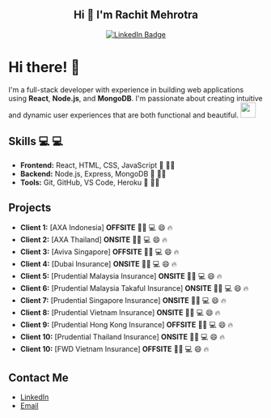 <div id="header" align="center">
  <h2> Hi 👋 I'm Rachit Mehrotra</h2>
  <div id="badges">
    <a href="https://www.linkedin.com/in/rachit-mehrotra-io/">
      <img src="https://img.shields.io/badge/LinkedIn-blue?style=for-the-badge&logo=linkedin&logoColor=white" alt="LinkedIn Badge"/>
    </a>
  </div>
</div>


# Hi there! 👋

I'm a full-stack developer with experience in building web applications using **React**, **Node.js**, and **MongoDB**. 
I'm passionate about creating intuitive and dynamic user experiences that are both functional and beautiful.
<img src="https://media.giphy.com/media/WUlplcMpOCEmTGBtBW/giphy.gif" width="30">

## Skills :computer: :computer:  

- **Frontend:** React, HTML, CSS, JavaScript :rocket: 👨‍💻
- **Backend:** Node.js, Express, MongoDB :rocket: 👨‍💻
- **Tools:** Git, GitHub, VS Code, Heroku :rocket: 👨‍💻
 
## Projects

- **Client 1:** [AXA Indonesia]  **OFFSITE** 👨‍💻 :computer: :smile: 🔥 
- **Client 2:** [AXA Thailand] **ONSITE** 👨‍💻 :computer: :smile: 🔥 
- **Client 3:** [Aviva Singapore] **OFFSITE** 👨‍💻 :computer: :smile: 🔥 
- **Client 4:** [Dubai Insurance] **ONSITE** 👨‍💻 :computer: :smile: 🔥 
- **Client 5:** [Prudential Malaysia Insurance] **ONSITE** 👨‍💻 :computer: :smile: 🔥 
- **Client 6:** [Prudential Malaysia Takaful Insurance] **ONSITE** 👨‍💻 :computer: :smile: 🔥 
- **Client 7:** [Prudential Singapore Insurance] **ONSITE** 👨‍💻 :computer: :smile: 🔥 
- **Client 8:** [Prudential Vietnam Insurance] **ONSITE** 👨‍💻 :computer: :smile: 🔥 
- **Client 9:** [Prudential Hong Kong Insurance] **OFFSITE** 👨‍💻 :computer: :smile: 🔥 
- **Client 10:** [Prudential Thailand Insurance] **ONSITE** 👨‍💻 :computer: :smile: 🔥 
- **Client 10:** [FWD Vietnam Insurance] **OFFSITE** 👨‍💻 :computer: :smile: 🔥 

## Contact Me

- [LinkedIn](https://www.linkedin.com/in/rachit-mehrotra-io/)
- [Email](rachitmehrotra04@gmail.com)



<!---
rachitmeck/rachitmeck is a ✨ special ✨ repository because its `README.md` (this file) appears on your GitHub profile.
You can click the Preview link to take a look at your changes.
--->
